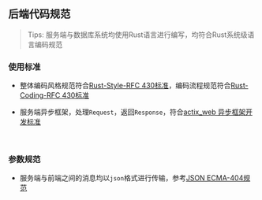 ## 后端代码规范

> Tips: 服务端与数据库系统均使用Rust语言进行编写，均符合Rust系统级语言编码规范



### 使用标准

* 整体编码风格规范符合[Rust-Style-RFC 430标准](https://doc.rust-lang.org/1.0.0/style/style/whitespace.html)，编码流程规范符合[Rust-Coding-RFC 430标准](https://doc.rust-lang.org/1.0.0/style/style/naming/README.html)

* 服务端异步框架，处理`Request`，返回`Response`，符合[actix_web 异步框架开发标准](https://github.com/actix/actix-web)

  ​

### 参数规范

* 服务端与前端之间的消息均以`json`格式进行传输，参考[JSON ECMA-404规范](https://www.json.org/)